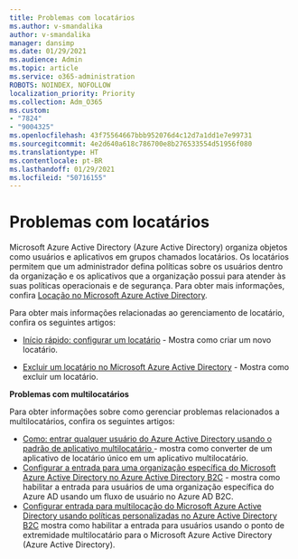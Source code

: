 ```yaml
---
title: Problemas com locatários
ms.author: v-smandalika
author: v-smandalika
manager: dansimp
ms.date: 01/29/2021
ms.audience: Admin
ms.topic: article
ms.service: o365-administration
ROBOTS: NOINDEX, NOFOLLOW
localization_priority: Priority
ms.collection: Adm_O365
ms.custom:
- "7824"
- "9004325"
ms.openlocfilehash: 43f75564667bbb952076d4c12d7a1dd1e7e99731
ms.sourcegitcommit: 4e2d640a618c786700e8b276533554d51956f080
ms.translationtype: HT
ms.contentlocale: pt-BR
ms.lasthandoff: 01/29/2021
ms.locfileid: "50716155"
---
```

# <a name="issues-with-tenants"></a>Problemas com locatários

Microsoft Azure Active Directory (Azure Active Directory) organiza objetos como usuários e aplicativos em grupos chamados locatários. Os locatários permitem que um administrador defina políticas sobre os usuários dentro da organização e os aplicativos que a organização possui para atender às suas políticas operacionais e de segurança. Para obter mais informações, confira [ Locação no Microsoft Azure Active Directory](https://docs.microsoft.com/azure/active-directory/develop/single-and-multi-tenant-apps).

Para obter mais informações relacionadas ao gerenciamento de locatário, confira os seguintes artigos:

- [Início rápido: configurar um locatário](https://docs.microsoft.com/azure/active-directory/develop/quickstart-create-new-tenant) - Mostra como criar um novo locatário.

- [Excluir um locatário no Microsoft Azure Active Directory](https://docs.microsoft.com/azure/active-directory/enterprise-users/directory-delete-howto) - Mostra como excluir um locatário.

**Problemas com multilocatários**

Para obter informações sobre como gerenciar problemas relacionados a multilocatários, confira os seguintes artigos:

- [Como: entrar qualquer usuário do Azure Active Directory usando o padrão de aplicativo multilocatário ](https://docs.microsoft.com/azure/active-directory/develop/howto-convert-app-to-be-multi-tenant) - mostra como converter de um aplicativo de locatário único em um aplicativo multilocatário.
- [Configurar a entrada para uma organização específica do Microsoft Azure Active Directory no Azure Active Directory B2C](https://docs.microsoft.com/azure/active-directory-b2c/identity-provider-azure-ad-single-tenant?pivots=b2c-user-flow) - mostra como habilitar a entrada para usuários de uma organização específica do Azure AD usando um fluxo de usuário no Azure AD B2C.
- [Configurar entrada para multilocação do Microsoft Azure Active Directory usando políticas personalizadas no Azure Active Directory B2C](https://docs.microsoft.com/azure/active-directory-b2c/identity-provider-azure-ad-multi-tenant?pivots=b2c-custom-policy)  mostra como habilitar a entrada para usuários usando o ponto de extremidade multilocatário para o Microsoft Azure Active Directory (Azure Active Directory).






